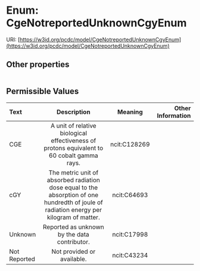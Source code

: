 
# Enum: CgeNotreportedUnknownCgyEnum




URI: [https://w3id.org/pcdc/model/CgeNotreportedUnknownCgyEnum](https://w3id.org/pcdc/model/CgeNotreportedUnknownCgyEnum)


## Other properties

|  |  |  |
| --- | --- | --- |

## Permissible Values

| Text | Description | Meaning | Other Information |
| :--- | :---: | :---: | ---: |
| CGE | A unit of relative biological effectiveness of protons equivalent to 60 cobalt gamma rays. | ncit:C128269 |  |
| cGY | The metric unit of absorbed radiation dose equal to the absorption of one hundredth of joule of radiation energy per kilogram of matter. | ncit:C64693 |  |
| Unknown | Reported as unknown by the data contributor. | ncit:C17998 |  |
| Not Reported | Not provided or available. | ncit:C43234 |  |

